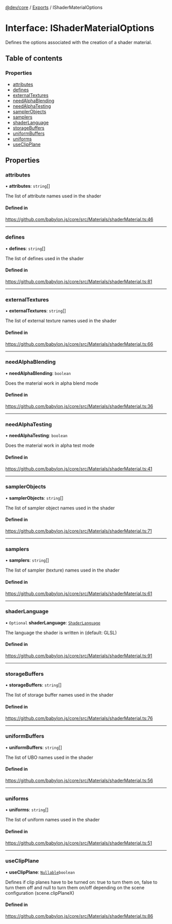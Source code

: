 [@dev/core](../README.md) / [Exports](../modules.md) / IShaderMaterialOptions

# Interface: IShaderMaterialOptions

Defines the options associated with the creation of a shader material.

## Table of contents

### Properties

- [attributes](IShaderMaterialOptions.md#attributes)
- [defines](IShaderMaterialOptions.md#defines)
- [externalTextures](IShaderMaterialOptions.md#externaltextures)
- [needAlphaBlending](IShaderMaterialOptions.md#needalphablending)
- [needAlphaTesting](IShaderMaterialOptions.md#needalphatesting)
- [samplerObjects](IShaderMaterialOptions.md#samplerobjects)
- [samplers](IShaderMaterialOptions.md#samplers)
- [shaderLanguage](IShaderMaterialOptions.md#shaderlanguage)
- [storageBuffers](IShaderMaterialOptions.md#storagebuffers)
- [uniformBuffers](IShaderMaterialOptions.md#uniformbuffers)
- [uniforms](IShaderMaterialOptions.md#uniforms)
- [useClipPlane](IShaderMaterialOptions.md#useclipplane)

## Properties

### attributes

• **attributes**: `string`[]

The list of attribute names used in the shader

#### Defined in

https://github.com/babylon.js/core/src/Materials/shaderMaterial.ts:46

___

### defines

• **defines**: `string`[]

The list of defines used in the shader

#### Defined in

https://github.com/babylon.js/core/src/Materials/shaderMaterial.ts:81

___

### externalTextures

• **externalTextures**: `string`[]

The list of external texture names used in the shader

#### Defined in

https://github.com/babylon.js/core/src/Materials/shaderMaterial.ts:66

___

### needAlphaBlending

• **needAlphaBlending**: `boolean`

Does the material work in alpha blend mode

#### Defined in

https://github.com/babylon.js/core/src/Materials/shaderMaterial.ts:36

___

### needAlphaTesting

• **needAlphaTesting**: `boolean`

Does the material work in alpha test mode

#### Defined in

https://github.com/babylon.js/core/src/Materials/shaderMaterial.ts:41

___

### samplerObjects

• **samplerObjects**: `string`[]

The list of sampler object names used in the shader

#### Defined in

https://github.com/babylon.js/core/src/Materials/shaderMaterial.ts:71

___

### samplers

• **samplers**: `string`[]

The list of sampler (texture) names used in the shader

#### Defined in

https://github.com/babylon.js/core/src/Materials/shaderMaterial.ts:61

___

### shaderLanguage

• `Optional` **shaderLanguage**: [`ShaderLanguage`](../enums/ShaderLanguage.md)

The language the shader is written in (default: GLSL)

#### Defined in

https://github.com/babylon.js/core/src/Materials/shaderMaterial.ts:91

___

### storageBuffers

• **storageBuffers**: `string`[]

The list of storage buffer names used in the shader

#### Defined in

https://github.com/babylon.js/core/src/Materials/shaderMaterial.ts:76

___

### uniformBuffers

• **uniformBuffers**: `string`[]

The list of UBO names used in the shader

#### Defined in

https://github.com/babylon.js/core/src/Materials/shaderMaterial.ts:56

___

### uniforms

• **uniforms**: `string`[]

The list of uniform names used in the shader

#### Defined in

https://github.com/babylon.js/core/src/Materials/shaderMaterial.ts:51

___

### useClipPlane

• **useClipPlane**: [`Nullable`](../modules.md#nullable)`boolean`

Defines if clip planes have to be turned on: true to turn them on, false to turn them off and null to turn them on/off depending on the scene configuration (scene.clipPlaneX)

#### Defined in

https://github.com/babylon.js/core/src/Materials/shaderMaterial.ts:86
